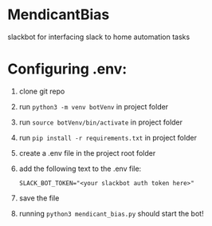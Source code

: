 # MendicantBias
slackbot for interfacing slack to home automation tasks

# Configuring .env:
1. clone git repo
2. run `python3 -m venv botVenv` in project folder
3. run `source botVenv/bin/activate` in project folder
4. run `pip install -r requirements.txt` in project folder
5. create a .env file in the project root folder
6. add the following text to the .env file:
    
    `SLACK_BOT_TOKEN="<your slackbot auth token here>"`
7. save the file
8. running `python3 mendicant_bias.py` should start the bot!
